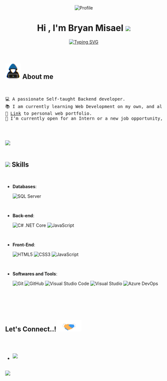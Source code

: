    <div align=center>
        <img src="https://drive.google.com/uc?export=download&id=1eZ2zH3x1NkC67shvGAQ2lEi-koeBIgcN" alt="Profile" height="200">
    </div>
<h1 align="center"><b>Hi , I'm Bryan Misael </b><img src="https://media.giphy.com/media/hvRJCLFzcasrR4ia7z/giphy.gif" width="35"></h1>
<!--  -->
<p align="center">
<a href="https://git.io/typing-svg"><img src="https://readme-typing-svg.herokuapp.com?font=Fira+Code&pause=1000&color=9600F7&random=false&width=500&lines=Hi!+I+am+Bryan+Misael+Sanchez+Ramirez+;I+am+a+Software+Engineering+student;And+junior+.net+developer" alt="Typing SVG" /></a>
</p>


<br>

 ## <picture><img src = "https://github.com/0xAbdulKhalid/0xAbdulKhalid/raw/main/assets/mdImages/about_me.gif" width = 50px></picture> **About me**



<br>

<pre>
💻 A passionate Self-taught Backend developer.
📚 I am currently learning Web Development on my own, and also studying software engineering.
📝 <a href="https://portafolio-web-misael.netlify.app/" target="_blank">Link</a> to personal web portfolio.
🔭 I’m currently open for an Intern or a new job opportunity, this is <a href="#">my resume</a>.
</pre>

<br><br>

<img src="https://user-images.githubusercontent.com/73097560/115834477-dbab4500-a447-11eb-908a-139a6edaec5c.gif"><br><br>

## <img src="https://media2.giphy.com/media/QssGEmpkyEOhBCb7e1/giphy.gif?cid=ecf05e47a0n3gi1bfqntqmob8g9aid1oyj2wr3ds3mg700bl&rid=giphy.gif" width ="25"><b> Skills</b>
<br>

<p align="center">

- **Databases**:
    
  ![SQL Server](https://img.shields.io/badge/SQL%20Server-%23CC2927.svg?style=for-the-badge&logo=microsoft-sql-server&logoColor=white)


<br>   


- **Back-end**:
    
  ![C# .NET Core](https://img.shields.io/badge/C%23%20.NET%20Core-%237D3EB0.svg?style=for-the-badge&logo=c-sharp&logoColor=white)
  ![JavaScript](https://img.shields.io/badge/JavaScript%20-%23F7DF1E.svg?style=for-the-badge&logo=javascript&logoColor=black)


<br>   
    
- **Front-End**:

   ![HTML5](https://img.shields.io/badge/HTML5%20-%23E34F26.svg?style=for-the-badge&logo=html5&logoColor=white)
   ![CSS3](https://img.shields.io/badge/CSS%20-%231572B6.svg?style=for-the-badge&logo=css3&logoColor=white)
   ![JavaScript](https://img.shields.io/badge/JavaScript%20-%23F7DF1E.svg?style=for-the-badge&logo=javascript&logoColor=black)

<br>



- **Softwares and Tools**:

    ![Git](https://img.shields.io/badge/git-%23F05033.svg?style=for-the-badge&logo=git&logoColor=white)
    ![GitHub](https://img.shields.io/badge/github-%23121011.svg?style=for-the-badge&logo=github&logoColor=white)
    ![Visual Studio Code](https://img.shields.io/badge/Visual%20Studio%20Code-0078d7.svg?style=for-the-badge&logo=visual-studio-code&logoColor=white)
    ![Visual Studio](https://img.shields.io/badge/Visual%20Studio-5C2D91.svg?style=for-the-badge&logo=visual-studio&logoColor=white)
    ![Azure DevOps](https://img.shields.io/badge/Azure%20DevOps-%230078D7.svg?style=for-the-badge&logo=azure-devops&logoColor=white)


<br>

</p>

<br>
<br>

## <b> Let's Connect..!</b><img src="https://github.com/0xAbdulKhalid/0xAbdulKhalid/raw/main/assets/mdImages/handshake.gif" width ="80">
<br>
<div align='left'>

<ul>

<br>
<li>
<a href="mailto:misalbryan@gmail.com" target="_blank">
<img src="https://img.shields.io/badge/gmail:  misalbryan-%23EA4335.svg?style=for-the-badge&logo=gmail&logoColor=white" t=mail style="margin-bottom: 5px;" />
</a>
</li>
	
</ul>
</div>

<br>
<img src="https://user-images.githubusercontent.com/73097560/115834477-dbab4500-a447-11eb-908a-139a6edaec5c.gif">
<br>
<br>
<br>




